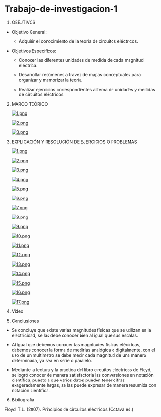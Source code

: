 # Trabajo-de-investigacion-1

1. OBEJTIVOS

  * Objetivo General:
    
    - Adquirir el conocimiento de la teoría de circuitos eléctricos.
    
  * Objetivos Específicos:

    - Conocer las diferentes unidades de medida de cada magnitud eléctrica.

    - Desarrollar resúmenes a travez de mapas conceptuales para organizar y memorizar la teoría.
    
    - Realizar ejercicios correspondientes al tema de unidades y medidas de circuitos eléctricos.
    
2. MARCO TEÓRICO

  
   [![1.png](https://i.postimg.cc/NGSv3JMW/1.png)](https://postimg.cc/LhtWfVjT)
   
   
   [![2.png](https://i.postimg.cc/zXhY8CH3/2.png)](https://postimg.cc/fJMrv0Kh)
   
   
   [![3.png](https://i.postimg.cc/NjwqMKRD/3.png)](https://postimg.cc/2VTX98cL)
   

3. EXPLICACIÓN Y RESOLUCIÓN DE EJERCICIOS O PROBLEMAS


   [![1.png](https://i.postimg.cc/VNtmZkdT/1.png)](https://postimg.cc/8FT2jDdB)
    
    [![2.png](https://i.postimg.cc/8cxVb8TD/2.png)](https://postimg.cc/QKgPXyBn)
    
    [![3.png](https://i.postimg.cc/y6RBVdj8/3.png)](https://postimg.cc/ThTB0TBz)
    
    [![4.png](https://i.postimg.cc/fW87RzR1/4.png)](https://postimg.cc/NLr2NwTx)
    
    [![5.png](https://i.postimg.cc/Z5mvZXhC/5.png)](https://postimg.cc/ZCf5x7nS)
    
    [![6.png](https://i.postimg.cc/wvNFZSp0/6.png)](https://postimg.cc/JD1bBYtk)
    
    [![7.png](https://i.postimg.cc/Vvc48Ds1/7.png)](https://postimg.cc/JDPj33Bd)
    
    [![8.png](https://i.postimg.cc/3Jqp5QMg/8.png)](https://postimg.cc/fJxkmFRL)
    
    [![9.png](https://i.postimg.cc/K8gTmpFC/9.png)](https://postimg.cc/dhw3BBh9)
    
    [![10.png](https://i.postimg.cc/N06rHyK4/10.png)](https://postimg.cc/yJNdq8Xg)
    
    [![11.png](https://i.postimg.cc/JhVk03z0/11.png)](https://postimg.cc/dh61Sydc)
    
    [![12.png](https://i.postimg.cc/sX3G9VSR/12.png)](https://postimg.cc/v1SmGw3P)
    
    [![13.png](https://i.postimg.cc/T14y6gsR/13.png)](https://postimg.cc/0K75GMx3)
    
    [![14.png](https://i.postimg.cc/wMvtZ00f/14.png)](https://postimg.cc/dkbtTmMr)
    
    [![15.png](https://i.postimg.cc/qRQh19X6/15.png)](https://postimg.cc/5YY20Krf)
    
    [![16.png](https://i.postimg.cc/G37TGnmZ/16.png)](https://postimg.cc/6TZQxSR0)
    
    [![17.png](https://i.postimg.cc/jdBW36Nc/17.png)](https://postimg.cc/crM4rnFt)
   
4. Video


5. Conclusiones

 - Se concluye que existe varias magnitudes físicas que se utilizan en la electricidad, se las debe conocer bien al igual que sus escalas.

 - Al igual que debemos conocer las magnitudes físicas eléctricas, debemos conocer la forma de medirlas analógica o digitalmente, con el uso de un multimetro se debe medir cada magnitud de una manera determinada, ya sea en serie o paralelo.
 
 - Mediante la lectura y la practica del libro circuitos eléctricos de Floyd, se logró conocer de manera satisfactoria las conversiones en notación científica, puesto a que varios datos pueden tener cifras exageradamente largas, se las puede expresar de manera resumida con notación científica.


6. Bibliografía
 
 Floyd, T.L. (2007). Principios de circuitos eléctricos (Octava ed.)
